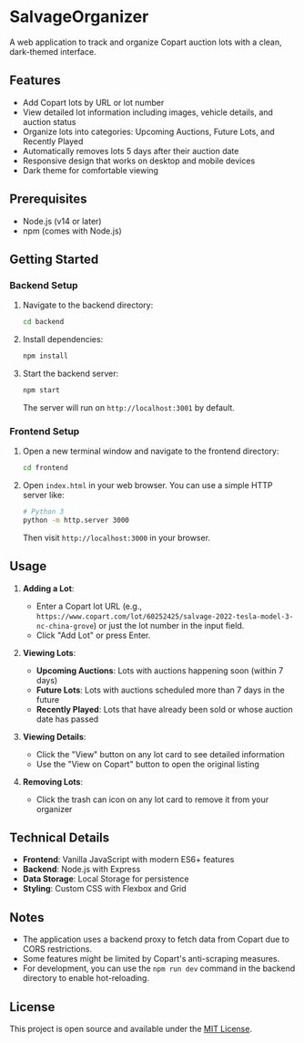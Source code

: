 # SalvageOrganizer

A web application to track and organize Copart auction lots with a clean, dark-themed interface.

## Features

- Add Copart lots by URL or lot number
- View detailed lot information including images, vehicle details, and auction status
- Organize lots into categories: Upcoming Auctions, Future Lots, and Recently Played
- Automatically removes lots 5 days after their auction date
- Responsive design that works on desktop and mobile devices
- Dark theme for comfortable viewing

## Prerequisites

- Node.js (v14 or later)
- npm (comes with Node.js)

## Getting Started

### Backend Setup

1. Navigate to the backend directory:
   ```bash
   cd backend
   ```

2. Install dependencies:
   ```bash
   npm install
   ```

3. Start the backend server:
   ```bash
   npm start
   ```
   The server will run on `http://localhost:3001` by default.

### Frontend Setup

1. Open a new terminal window and navigate to the frontend directory:
   ```bash
   cd frontend
   ```

2. Open `index.html` in your web browser. You can use a simple HTTP server like:
   ```bash
   # Python 3
   python -m http.server 3000
   ```
   Then visit `http://localhost:3000` in your browser.

## Usage

1. **Adding a Lot**:
   - Enter a Copart lot URL (e.g., `https://www.copart.com/lot/60252425/salvage-2022-tesla-model-3-nc-china-grove`) or just the lot number in the input field.
   - Click "Add Lot" or press Enter.

2. **Viewing Lots**:
   - **Upcoming Auctions**: Lots with auctions happening soon (within 7 days)
   - **Future Lots**: Lots with auctions scheduled more than 7 days in the future
   - **Recently Played**: Lots that have already been sold or whose auction date has passed

3. **Viewing Details**:
   - Click the "View" button on any lot card to see detailed information
   - Use the "View on Copart" button to open the original listing

4. **Removing Lots**:
   - Click the trash can icon on any lot card to remove it from your organizer

## Technical Details

- **Frontend**: Vanilla JavaScript with modern ES6+ features
- **Backend**: Node.js with Express
- **Data Storage**: Local Storage for persistence
- **Styling**: Custom CSS with Flexbox and Grid

## Notes

- The application uses a backend proxy to fetch data from Copart due to CORS restrictions.
- Some features might be limited by Copart's anti-scraping measures.
- For development, you can use the `npm run dev` command in the backend directory to enable hot-reloading.

## License

This project is open source and available under the [MIT License](LICENSE).
